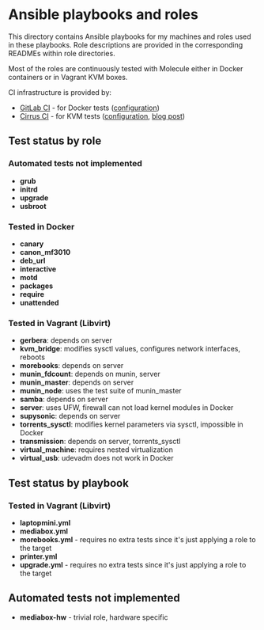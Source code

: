 # Ansible playbooks and roles

This directory contains Ansible playbooks for my machines and roles used in
these playbooks. Role descriptions are provided in the corresponding READMEs
within role directories.

Most of the roles are continuously tested with Molecule either in Docker
containers or in Vagrant KVM boxes.

CI infrastructure is provided by:

- [GitLab CI] - for Docker tests ([configuration][gitlab-config])
- [Cirrus CI] - for KVM tests ([configuration][cirrus-config], [blog post])

[GitLab CI]: https://docs.gitlab.com/ee/ci/
[Cirrus CI]: https://cirrus-ci.org/
[gitlab-config]: ../.gitlab-ci.yml
[cirrus-config]: ../.cirrus.yml.j2
[blog post]: https://potyarkin.ml/posts/2020/cirrus-ci-integration-for-gitlab-projects/


## Test status by role

### Automated tests not implemented

- **grub**
- **initrd**
- **upgrade**
- **usbroot**

### Tested in Docker

- **canary**
- **canon_mf3010**
- **deb_url**
- **interactive**
- **motd**
- **packages**
- **require**
- **unattended**

### Tested in Vagrant (Libvirt)

- **gerbera**: depends on server
- **kvm_bridge**: modifies sysctl values, configures network interfaces, reboots
- **morebooks**: depends on server
- **munin_fdcount**: depends on munin, server
- **munin_master**: depends on server
- **munin_node**: uses the test suite of munin_master
- **samba**: depends on server
- **server**: uses UFW, firewall can not load kernel modules in Docker
- **supysonic**: depends on server
- **torrents_sysctl**: modifies kernel parameters via sysctl, impossible in Docker
- **transmission**: depends on server, torrents_sysctl
- **virtual_machine**: requires nested virtualization
- **virtual_usb**: udevadm does not work in Docker


## Test status by playbook

### Tested in Vagrant (Libvirt)

- **laptopmini.yml**
- **mediabox.yml**
- **morebooks.yml** - requires no extra tests since it's just applying a role
  to the target
- **printer.yml**
- **upgrade.yml** - requires no extra tests since it's just applying a role to
  the target

## Automated tests not implemented

- **mediabox-hw** - trivial role, hardware specific
